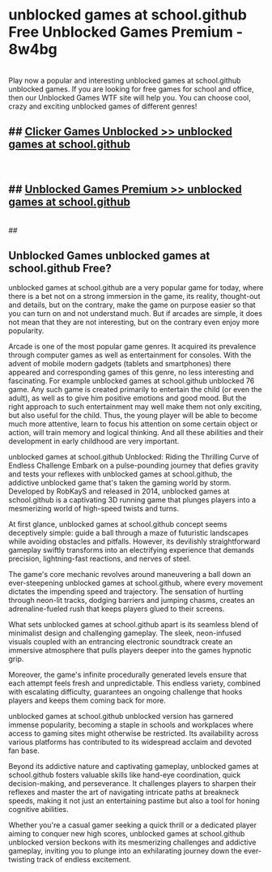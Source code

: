 # unblocked games at school.github  Free Unblocked Games Premium - 8w4bg <br>
<br>
Play now a popular and interesting unblocked games at school.github unblocked games. If you are looking for free games for school and office, then our Unblocked Games WTF site will help you. You can choose cool, crazy and exciting unblocked games of different genres!


## ##  [Clicker Games Unblocked >> unblocked games at school.github](http://freeplayer.one?title=unblocked_games_at_school.github&ref=UGames)
  <br>

##  ## [Unblocked Games Premium >> unblocked games at school.github](http://freeplayer.one?title=unblocked_games_at_school.github&ref=UGames)
  <br>
  ##



## Unblocked Games unblocked games at school.github Free?

unblocked games at school.github are a very popular game for today, where there is a bet not on a strong immersion in the game, its reality, thought-out and details, but on the contrary, make the game on purpose easier so that you can turn on and not understand much. But if arcades are simple, it does not mean that they are not interesting, but on the contrary even enjoy more popularity.

Arcade is one of the most popular game genres. It acquired its prevalence through computer games as well as entertainment for consoles. With the advent of mobile modern gadgets (tablets and smartphones) there appeared and corresponding games of this genre, no less interesting and fascinating. For example unblocked games at school.github unblocked 76 game. Any such game is created primarily to entertain the child (or even the adult), as well as to give him positive emotions and good mood. But the right approach to such entertainment may well make them not only exciting, but also useful for the child. Thus, the young player will be able to become much more attentive, learn to focus his attention on some certain object or action, will train memory and logical thinking. And all these abilities and their development in early childhood are very important.

unblocked games at school.github Unblocked: Riding the Thrilling Curve of Endless Challenge
Embark on a pulse-pounding journey that defies gravity and tests your reflexes with unblocked games at school.github, the addictive unblocked game that's taken the gaming world by storm. Developed by RobKayS and released in 2014, unblocked games at school.github is a captivating 3D running game that plunges players into a mesmerizing world of high-speed twists and turns.

At first glance, unblocked games at school.github concept seems deceptively simple: guide a ball through a maze of futuristic landscapes while avoiding obstacles and pitfalls. However, its devilishly straightforward gameplay swiftly transforms into an electrifying experience that demands precision, lightning-fast reactions, and nerves of steel.

The game's core mechanic revolves around maneuvering a ball down an ever-steepening unblocked games at school.github, where every movement dictates the impending speed and trajectory. The sensation of hurtling through neon-lit tracks, dodging barriers and jumping chasms, creates an adrenaline-fueled rush that keeps players glued to their screens.

What sets unblocked games at school.github apart is its seamless blend of minimalist design and challenging gameplay. The sleek, neon-infused visuals coupled with an entrancing electronic soundtrack create an immersive atmosphere that pulls players deeper into the games hypnotic grip.

Moreover, the game's infinite procedurally generated levels ensure that each attempt feels fresh and unpredictable. This endless variety, combined with escalating difficulty, guarantees an ongoing challenge that hooks players and keeps them coming back for more.

unblocked games at school.github unblocked version has garnered immense popularity, becoming a staple in schools and workplaces where access to gaming sites might otherwise be restricted. Its availability across various platforms has contributed to its widespread acclaim and devoted fan base.

Beyond its addictive nature and captivating gameplay, unblocked games at school.github fosters valuable skills like hand-eye coordination, quick decision-making, and perseverance. It challenges players to sharpen their reflexes and master the art of navigating intricate paths at breakneck speeds, making it not just an entertaining pastime but also a tool for honing cognitive abilities.

Whether you're a casual gamer seeking a quick thrill or a dedicated player aiming to conquer new high scores, unblocked games at school.github unblocked version beckons with its mesmerizing challenges and addictive gameplay, inviting you to plunge into an exhilarating journey down the ever-twisting track of endless excitement.
